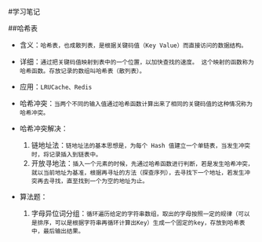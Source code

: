 #学习笔记

##哈希表
- 含义：```哈希表，也成散列表，是根据关键码值（Key Value）而直接访问的数据结构。```

- 详细：```通过把关键码值映射到表中的一个位置，以加快查找的速度。
这个映射的函数称为哈希函数。存放记录的数组叫哈希表（散列表）。```

- 应用：```LRUCache、Redis```

- 哈希冲突：```当两个不同的输入值通过哈希函数计算出来了相同的关键码值的这种情况称为哈希冲突。```
  
- 哈希冲突解决：
    1. 链地址法：```链地址法的基本思想是，为每个 Hash 值建立一个单链表，当发生冲突时，将记录插入到链表中。```
    2. 开放寻地法：```插入一个元素的时候，先通过哈希函数进行判断，若是发生哈希冲突，就以当前地址为基准，根据再寻址的方法（探查序列），去寻找下一个地址，若发生冲突再去寻找，直至找到一个为空的地址为止。```
    
- 算法题：
   1. 字母异位词分组：```循环遍历给定的字符串数组，取出的字母按照一定的规律（可以是排序，可以是根据字符串再循环计算出Key）生成一个固定的key，存放到哈希表中，最后输出结果。 ```